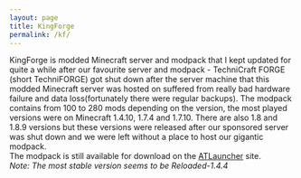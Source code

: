 ```yaml
---
layout: page
title: KingForge
permalink: /kf/
---
```


   KingForge is modded Minecraft server and modpack that I kept updated for quite a while after our favourite server and modpack - TechniCraft FORGE (short TechniFORGE) got shut down after the server machine that this modded Minecraft server was hosted on suffered from really bad hardware failure and data loss(fortunately there were regular backups). The modpack contains from 100 to 280 mods depending on the version, the most played versions were on Minecraft 1.4.10, 1.7.4 and 1.7.10. There are also 1.8 and 1.8.9 versions but these versions were released after our sponsored server was shut down and we were left without a place to host our gigantic modpack.  
The modpack is still available for download on the [ATLauncher](https://www.atlauncher.com/pack/KingForge) site.  
*Note: The most stable version seems to be Reloaded-1.4.4*
